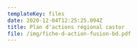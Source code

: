```yaml
---
templateKey: files
date: 2020-12-04T12:25:25.094Z
title: Plan d'actions régional castor
file: /img/fiche-d-action-fusion-bd.pdf
---
```

